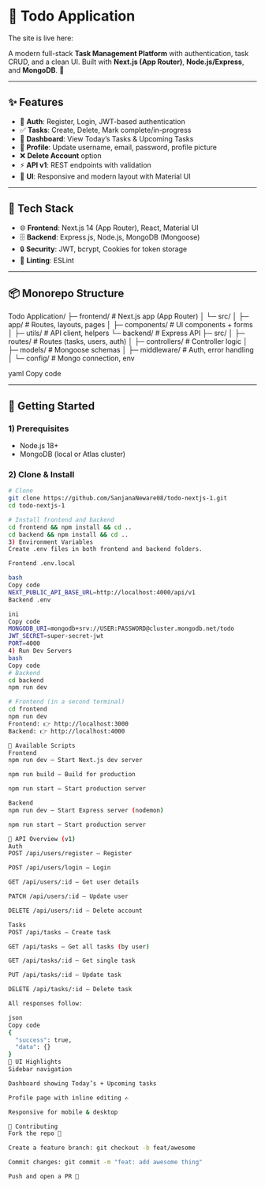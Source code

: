 # 📝 Todo Application  

The site is live here: 
 

A modern full-stack **Task Management Platform** with authentication, task CRUD, and a clean UI. Built with **Next.js (App Router)**, **Node.js/Express**, and **MongoDB**. 🚀  

---

## ✨ Features  

- 🔐 **Auth**: Register, Login, JWT-based authentication  
- ✅ **Tasks**: Create, Delete, Mark complete/in-progress  
- 📅 **Dashboard**: View Today’s Tasks & Upcoming Tasks  
- 👤 **Profile**: Update username, email, password, profile picture  
- ❌ **Delete Account** option  
- ⚡ **API v1**: REST endpoints with validation  
- 🎨 **UI**: Responsive and modern layout with Material UI  

---

## 🧰 Tech Stack  

- 🌐 **Frontend**: Next.js 14 (App Router), React, Material UI  
- 🗄️ **Backend**: Express.js, Node.js, MongoDB (Mongoose)  
- 🔒 **Security**: JWT, bcrypt, Cookies for token storage  
- 🧪 **Linting**: ESLint  

---

## 📦 Monorepo Structure  

Todo Application/
├─ frontend/ # Next.js app (App Router)
│ └─ src/
│ ├─ app/ # Routes, layouts, pages
│ ├─ components/ # UI components + forms
│ ├─ utils/ # API client, helpers
└─ backend/ # Express API
├─ src/
│ ├─ routes/ # Routes (tasks, users, auth)
│ ├─ controllers/ # Controller logic
│ ├─ models/ # Mongoose schemas
│ ├─ middleware/ # Auth, error handling
│ └─ config/ # Mongo connection, env

yaml
Copy code

---

## 🚀 Getting Started  

### 1) Prerequisites  
- Node.js 18+  
- MongoDB (local or Atlas cluster)  

### 2) Clone & Install  

```bash
# Clone
git clone https://github.com/SanjanaNeware08/todo-nextjs-1.git
cd todo-nextjs-1

# Install frontend and backend
cd frontend && npm install && cd ..
cd backend && npm install && cd ..
3) Environment Variables
Create .env files in both frontend and backend folders.

Frontend .env.local

bash
Copy code
NEXT_PUBLIC_API_BASE_URL=http://localhost:4000/api/v1
Backend .env

ini
Copy code
MONGODB_URI=mongodb+srv://USER:PASSWORD@cluster.mongodb.net/todo
JWT_SECRET=super-secret-jwt
PORT=4000
4) Run Dev Servers
bash
Copy code
# Backend
cd backend
npm run dev

# Frontend (in a second terminal)
cd frontend
npm run dev
Frontend: 👉 http://localhost:3000
Backend: 👉 http://localhost:4000

📜 Available Scripts
Frontend
npm run dev – Start Next.js dev server

npm run build – Build for production

npm run start – Start production server

Backend
npm run dev – Start Express server (nodemon)

npm run start – Start production server

🔌 API Overview (v1)
Auth
POST /api/users/register – Register

POST /api/users/login – Login

GET /api/users/:id – Get user details

PATCH /api/users/:id – Update user

DELETE /api/users/:id – Delete account

Tasks
POST /api/tasks – Create task

GET /api/tasks – Get all tasks (by user)

GET /api/tasks/:id – Get single task

PUT /api/tasks/:id – Update task

DELETE /api/tasks/:id – Delete task

All responses follow:

json
Copy code
{
  "success": true,
  "data": {}
}
🧭 UI Highlights
Sidebar navigation

Dashboard showing Today’s + Upcoming tasks

Profile page with inline editing ✍️

Responsive for mobile & desktop

🤝 Contributing
Fork the repo 🍴

Create a feature branch: git checkout -b feat/awesome

Commit changes: git commit -m "feat: add awesome thing"

Push and open a PR 🚀